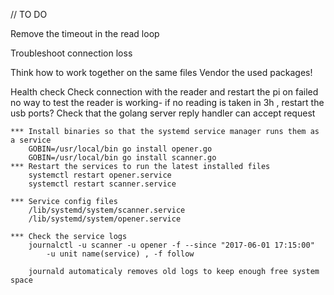 // TO DO

Remove the timeout in the read loop

Troubleshoot connection loss

Think how to work together on the same files
Vendor the used packages!

Health check
	Check connection with the reader and restart the pi on failed
		no way to test the reader is working- if no reading is taken in 3h , restart the usb ports?
	Check that the golang server reply handler can accept request




	*** Install binaries so that the systemd service manager runs them as a service
		GOBIN=/usr/local/bin go install opener.go
		GOBIN=/usr/local/bin go install scanner.go
	*** Restart the services to run the latest installed files
		systemctl restart opener.service
		systemctl restart scanner.service

	*** Service config files
		/lib/systemd/system/scanner.service
		/lib/systemd/system/opener.service

	*** Check the service logs
		journalctl -u scanner -u opener -f --since "2017-06-01 17:15:00"
			-u unit name(service) , -f follow

		journald automaticaly removes old logs to keep enough free system space
